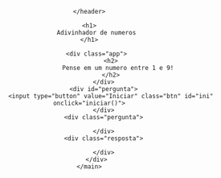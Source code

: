 
<!DOCTYPE html>
<html lang="pt-br">
<head>
    <meta charset="UTF-8">
    <meta http-equiv="X-UA-Compatible" content="IE=edge">
    <meta name="viewport" content="width=device-width, initial-scale=1.0">
    <title>Adivinhador de numero</title>
    <link rel="stylesheet" href="style.css">
</head>
<body>
    <header>

    </header>

    <h1>
        Adivinhador de numeros
    </h1>
<div class="alinhamento">
    <main>


        <div class="app">
                <h2>
                    Pense em um numero entre 1 e 9!
                </h2>
            </div>
            <div id="pergunta">
                <input type="button" value="Iniciar" class="btn" id="ini" onclick="iniciar()">
            </div>
            <div class="pergunta">

            </div>
            <div class="resposta">

            </div>
        </div>
    </main>
</div>
    <script src="script.js"></script>
    <section></section>
</body>
</html>
